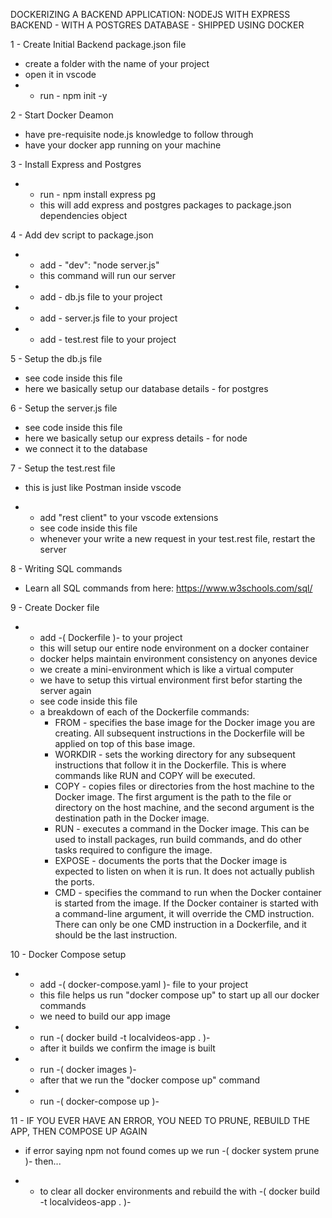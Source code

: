 DOCKERIZING A BACKEND APPLICATION: NODEJS WITH EXPRESS BACKEND - WITH A POSTGRES DATABASE - SHIPPED USING DOCKER

1 - Create Initial Backend package.json file

- create a folder with the name of your project
- open it in vscode
- - run - npm init -y

2 - Start Docker Deamon

- have pre-requisite node.js knowledge to follow through
- have your docker app running on your machine

3 - Install Express and Postgres

- - run - npm install express pg
  - this will add express and postgres packages to package.json dependencies object

4 - Add dev script to package.json

- - add - "dev": "node server.js"
  - this command will run our server
- - add - db.js file to your project
- - add - server.js file to your project
- - add - test.rest file to your project

5 - Setup the db.js file

- see code inside this file
- here we basically setup our database details - for postgres

6 - Setup the server.js file

- see code inside this file
- here we basically setup our express details - for node
- we connect it to the database

7 - Setup the test.rest file

- this is just like Postman inside vscode

* - add "rest client" to your vscode extensions
  - see code inside this file
  - whenever your write a new request in your test.rest file, restart the server

8 - Writing SQL commands

- Learn all SQL commands from here: https://www.w3schools.com/sql/

9 - Create Docker file

- - add -( Dockerfile )- to your project
  - this will setup our entire node environment on a docker container
  - docker helps maintain environment consistency on anyones device
  - we create a mini-environment which is like a virtual computer
  - we have to setup this virtual environment first befor starting the server again
  - see code inside this file
  - a breakdown of each of the Dockerfile commands:
    - FROM - specifies the base image for the Docker image you are creating. All subsequent instructions in the Dockerfile will be applied on top of this base image.
    - WORKDIR - sets the working directory for any subsequent instructions that follow it in the Dockerfile. This is where commands like RUN and COPY will be executed.
    - COPY - copies files or directories from the host machine to the Docker image. The first argument is the path to the file or directory on the host machine, and the second argument is the destination path in the Docker image.
    - RUN - executes a command in the Docker image. This can be used to install packages, run build commands, and do other tasks required to configure the image.
    - EXPOSE - documents the ports that the Docker image is expected to listen on when it is run. It does not actually publish the ports.
    - CMD - specifies the command to run when the Docker container is started from the image. If the Docker container is started with a command-line argument, it will override the CMD instruction. There can only be one CMD instruction in a Dockerfile, and it should be the last instruction.

10 - Docker Compose setup

- - add -( docker-compose.yaml )- file to your project
  - this file helps us run "docker compose up" to start up all our docker commands
  - we need to build our app image
- - run -( docker build -t localvideos-app . )-
  - after it builds we confirm the image is built
- - run -( docker images )-
  - after that we run the "docker compose up" command
- - run -( docker-compose up )-

11 - IF YOU EVER HAVE AN ERROR, YOU NEED TO PRUNE, REBUILD THE APP, THEN COMPOSE UP AGAIN

- if error saying npm not found comes up we run -( docker system prune )- then...

* - to clear all docker environments and rebuild the with -( docker build -t localvideos-app . )-
